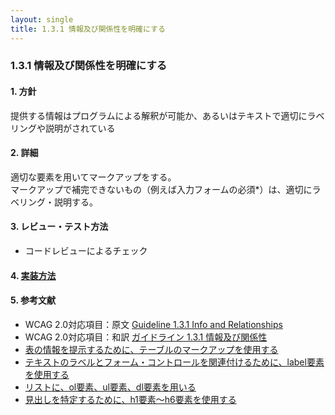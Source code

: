 ```yaml
---
layout: single
title: 1.3.1 情報及び関係性を明確にする
---
```


### 1.3.1 情報及び関係性を明確にする

#### 1. 方針
提供する情報はプログラムによる解釈が可能か、あるいはテキストで適切にラベリングや説明がされている

#### 2. 詳細
適切な要素を用いてマークアップをする。  
マークアップで補完できないもの（例えば入力フォームの必須*）は、適切にラベリング・説明する。  


#### 3. レビュー・テスト方法
- コードレビューによるチェック

#### 4. [実装方法](/src/html/1/3/1.md)

#### 5. 参考文献
- WCAG 2.0対応項目：原文 [Guideline 1.3.1 Info and Relationships](https://www.w3.org/TR/2008/REC-WCAG20-20081211/#content-structure-separation-programmatic)
- WCAG 2.0対応項目：和訳 [ガイドライン 1.3.1 情報及び関係性](http://waic.jp/docs/WCAG20/Overview.html#content-structure-separation-programmatic)
- [表の情報を提示するために、テーブルのマークアップを使用する](http://waic.jp/docs/WCAG-TECHS/H51)
- [テキストのラベルとフォーム・コントロールを関連付けるために、label要素を使用する](http://waic.jp/docs/WCAG-TECHS/H44)
- [リストに、ol要素、ul要素、dl要素を用いる](http://waic.jp/docs/WCAG-TECHS/H48)
- [見出しを特定するために、h1要素～h6要素を使用する](http://waic.jp/docs/WCAG-TECHS/H42)
